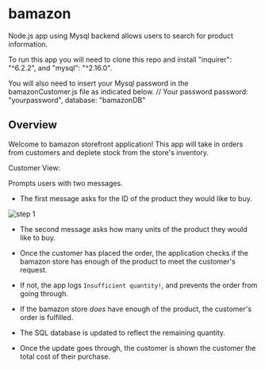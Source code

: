 # bamazon
Node.js app using Mysql backend allows users to search for product information. 

To run this app you will need to clone this repo and install "inquirer": "^6.2.2",
and "mysql": "^2.16.0".  

You will also need to insert your Mysql password in the bamazonCustomer.js file as indicated below.
// Your password
  password: "yourpassword",
  database: "bamazonDB"

## Overview

Welcome to bamazon storefront application! This app will take in orders from customers and deplete stock from the store's inventory. 

Customer View:
 
Prompts users with two messages.

   * The first message asks for the ID of the product they would like to buy.
 
   <img src="/gtresquire/bamazon/Step 1.png" alt="step 1" style="max-width:100%;">

   * The second message asks how many units of the product they would like to buy.



   *  Once the customer has placed the order, the application checks if the bamazon store has enough of the product to meet         the customer's request.
   
   

   * If not, the app logs `Insufficient quantity!`, and prevents the order from going through.

   * If the bamazon store _does_ have enough of the product, the customer's order is fulfilled.
   * The SQL database is updated to reflect the remaining quantity.
   * Once the update goes through, the customer is shown the customer the total cost of their purchase.

